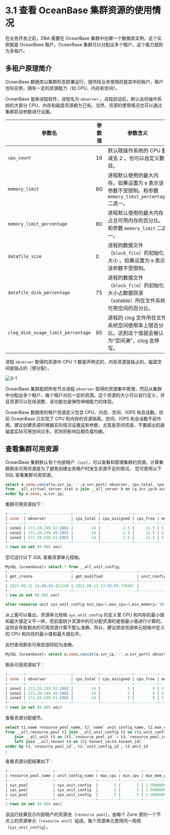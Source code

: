 # 3.1 查看 OceanBase 集群资源的使用情况

在业务开发之前，DBA 需要在 OceanBase 集群中创建一个数据库实例，这个实例就是 OceanBase 租户。OceanBase 集群可以分配出多个租户，这个能力就称为多租户。

## 多租户原理简介

OceanBase 数据库以集群形态部署运行，提供给业务使用的是其中的租户。租户也叫实例，拥有一定的资源能力（如 CPU、内存和空间）。

OceanBase 是单进程软件，进程名为 `observer` 。进程启动后，默认会将操作系统的大部分 CPU、内存和磁盘资源据为己有。当然，资源的使用情况也可以通过集群启动参数进行设置。

|                参数名                 | 参数值 |                               参数含义                               |
|------------------------------------|-----|------------------------------------------------------------------|
| `cpu_count`                        | 16  | 默认取操作系统的 CPU 数减去 2 。也可以自定义数目。                                    |
| `memory_limit`                     | 8G  | 进程默认使用的最大内存。如果设置为 `0` 表示该参数不受限制。和参数 `memory_limit_percentage` 二选一。 |
| `memory_limit_percentage`          | 80  | 进程默认使用的最大内存占总可用内存的百分比。 和参数 `memory_limit` 二选一。                      |
| `datafile_size`                    | 0   | 进程的数据文件（`block_file`）的初始化大小 。如果设置为 `0` 表示该参数不受限制。                  |
| `datafile_disk_percentage`         | 75  | 进程的数据文件（`block_file`）的初始化大小占数据目录（sstable）所在文件系统可用空间的百分比。       |
| `clog_disk_usage_limit_percentage` | 95  | 进程的 clog 文件所在文件系统空间使用率上限百分比。达到这个值就会被认为“空间满”，clog 会停写。             |

进程 `observer` 取得的资源中 CPU 个数是声明式的，内存资源是独占的，磁盘空间是独占的（预分配）。

![3-1](https://help-static-aliyun-doc.aliyuncs.com/assets/img/zh-CN/5793518361/p360124.jpeg)

OceanBase 集群能把所有节点进程 `observer` 取得的资源集中管理，然后从集群中分配出多个租户，每个租户对应一定的资源。这个资源的大小可以自行定义，并且资源可以在线调整，该功能也是弹性伸缩能力的体现。

OceanBase 数据库的租户资源定义包含 CPU、内存、空间、IOPS 和会话数。目前 OceanBase 只实现了 CPU 和内存的资源隔离，空间、IOPS 和会话数不起作用。建议创建资源时根据实际情况设置这些参数，尤其是空间资源，不要超出机器磁盘实际可用空间过多，否则将影响后期负载均衡。

## 查看集群可用资源

OceanBase 集群默认有个内部租户（`sys`），可以查看和管理集群的资源。计算集群剩余可用资源是为了避免创建业务租户时发生资源不足的情况。
您可使用以下 SQL 查看集群可用资源。

```sql
select a.zone,concat(a.svr_ip,':',a.svr_port) observer, cpu_total, cpu_assigned, (cpu_total-cpu_assigned) cpu_free, mem_total/1024/1024/1024 mem_total_gb, mem_assigned/1024/1024/1024 mem_assign_gb, (mem_total-mem_assigned)/1024/1024/1024 mem_free_gb 
from __all_virtual_server_stat a join __all_server b on (a.svr_ip=b.svr_ip and a.svr_port=b.svr_port)
order by a.zone, a.svr_ip;
```

集群可用资源如下：

```sql
+-------+--------------------+-----------+--------------+----------+----------------+----------------+----------------+
| zone  | observer           | cpu_total | cpu_assigned | cpu_free | mem_total_gb   | mem_assign_gb  | mem_free_gb    |
+-------+--------------------+-----------+--------------+----------+----------------+----------------+----------------+
| zone1 | 172.20.249.52:2882 |        14 |          2.5 |     11.5 | 5.000000000000 | 1.000000000000 | 4.000000000000 |
| zone2 | 172.20.249.49:2882 |        14 |          2.5 |     11.5 | 5.000000000000 | 1.000000000000 | 4.000000000000 |
| zone3 | 172.20.249.51:2882 |        14 |          2.5 |     11.5 | 5.000000000000 | 1.000000000000 | 4.000000000000 |
+-------+--------------------+-----------+--------------+----------+----------------+----------------+----------------+
3 rows in set (0.008 sec)
```

您可运行以下 SQL 查看资源单元规格。

```sql
MySQL [oceanbase]> select * from __all_unit_config;
+----------------------------+----------------------------+----------------+-----------------+---------+---------+------------+------------+----------+----------+---------------+---------------------+
| gmt_create                 | gmt_modified               | unit_config_id | name            | max_cpu | min_cpu | max_memory | min_memory | max_iops | min_iops | max_disk_size | max_session_num     |
+----------------------------+----------------------------+----------------+-----------------+---------+---------+------------+------------+----------+----------+---------------+---------------------+
| 2021-09-12 14:49:43.422194 | 2021-09-13 13:55:55.778987 |              1 | sys_unit_config |       5 |     2.5 | 1610612736 | 1073741824 |    10000 |     5000 |   53687091200 | 9223372036854775807 |
+----------------------------+----------------------------+----------------+-----------------+---------+---------+------------+------------+----------+----------+---------------+---------------------+
1 row in set (0.001 sec)

alter resource unit sys_unit_config min_cpu=5,max_cpu=5,min_memory='1610612736B',max_memory='1610612736B';
```

从上面可以看出，资源单元规格 `sys_unit_config` 的定义里 CPU 和内存的最小值和最大值定义不一样，而前面统计资源中的已分配资源时是按最小值进行计算的。这将会导致剩余的可用资源计算不那么准确。所以，建议把该资源单元规格中定义的 CPU 和内存的最小值和最大值拉平。

此时查询剩余可用资源将较为准确。

```sql
MySQL [oceanbase]> select a.zone,concat(a.svr_ip,':',a.svr_port) observer, cpu_total, cpu_assigned, (cpu_total-cpu_assigned) cpu_free, mem_total/1024/1024/1024 mem_total_gb, mem_assigned/1024/1024/1024 mem_assign_gb, (mem_total-mem_assigned)/1024/1024/1024 mem_free_gb  from __all_virtual_server_stat a join __all_server b on (a.svr_ip=b.svr_ip and a.svr_port=b.svr_port) order by a.zone, a.svr_ip;
```

剩余可用资源如下：

```sql
+-------+--------------------+-----------+--------------+----------+----------------+----------------+----------------+
| zone  | observer           | cpu_total | cpu_assigned | cpu_free | mem_total_gb   | mem_assign_gb  | mem_free_gb    |
+-------+--------------------+-----------+--------------+----------+----------------+----------------+----------------+
| zone1 | 172.20.249.52:2882 |        14 |            5 |        9 | 5.000000000000 | 1.500000000000 | 3.500000000000 |
| zone2 | 172.20.249.49:2882 |        14 |            5 |        9 | 5.000000000000 | 1.500000000000 | 3.500000000000 |
| zone3 | 172.20.249.51:2882 |        14 |            5 |        9 | 5.000000000000 | 1.500000000000 | 3.500000000000 |
+-------+--------------------+-----------+--------------+----------+----------------+----------------+----------------+
3 rows in set (0.005 sec)
```

查看资源分配细节。

```sql
select t1.name resource_pool_name, t2.`name` unit_config_name, t2.max_cpu, t2.min_cpu, t2.max_memory/1024/1024/1024 max_mem_gb, t2.min_memory/1024/1024/1024 min_mem_gb, t3.unit_id, t3.zone, concat(t3.svr_ip,':',t3.`svr_port`) observer,t4.tenant_id, t4.tenant_name
from __all_resource_pool t1 join __all_unit_config t2 on (t1.unit_config_id=t2.unit_config_id)
    join __all_unit t3 on (t1.`resource_pool_id` = t3.`resource_pool_id`)
    left join __all_tenant t4 on (t1.tenant_id=t4.tenant_id)
order by t1.`resource_pool_id`, t2.`unit_config_id`, t3.unit_id
;
```

查看资源分配结果如下：

```sql
+--------------------+------------------+---------+---------+----------------+----------------+---------+-------+--------------------+-----------+-------------+
| resource_pool_name | unit_config_name | max_cpu | min_cpu | max_mem_gb     | min_mem_gb     | unit_id | zone  | observer           | tenant_id | tenant_name |
+--------------------+------------------+---------+---------+----------------+----------------+---------+-------+--------------------+-----------+-------------+
| sys_pool           | sys_unit_config  |       5 |       5 | 1.500000000000 | 1.500000000000 |       1 | zone1 | 172.20.249.52:2882 |         1 | sys         |
| sys_pool           | sys_unit_config  |       5 |       5 | 1.500000000000 | 1.500000000000 |       2 | zone2 | 172.20.249.49:2882 |         1 | sys         |
| sys_pool           | sys_unit_config  |       5 |       5 | 1.500000000000 | 1.500000000000 |       3 | zone3 | 172.20.249.51:2882 |         1 | sys         |
+--------------------+------------------+---------+---------+----------------+----------------+---------+-------+--------------------+-----------+-------------+
3 rows in set (0.006 sec)
```

该运行结果显示内部租户的资源池（`resource pool`），由每个 Zone 里的一个节点上的资源单元（`resource unit`）组成，每个资源单元使用同一规格（`sys_unit_config`）。
